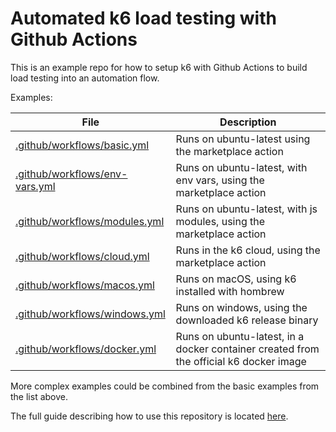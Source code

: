 # Automated k6 load testing with Github Actions

This is an example repo for how to setup k6 with Github Actions to build load testing into an automation flow.

Examples:

| File                                                             | Description                                                                            |
| ---------------------------------------------------------------- | -------------------------------------------------------------------------------------- |
| [.github/workflows/basic.yml](.github/workflows/basic.yml)       | Runs on ubuntu-latest using the marketplace action                                     |
| [.github/workflows/env-vars.yml](.github/workflows/env-vars.yml) | Runs on ubuntu-latest, with env vars, using the marketplace action                     |
| [.github/workflows/modules.yml](.github/workflows/modules.yml)   | Runs on ubuntu-latest, with js modules, using the marketplace action                   |
| [.github/workflows/cloud.yml](.github/workflows/cloud.yml)       | Runs in the k6 cloud, using the marketplace action                                     |
| [.github/workflows/macos.yml](.github/workflows/macos.yml)       | Runs on macOS, using k6 installed with hombrew                                         |
| [.github/workflows/windows.yml](.github/workflows/windows.yml)   | Runs on windows, using the downloaded k6 release binary                                |
| [.github/workflows/docker.yml](.github/workflows/docker.yml)     | Runs on ubuntu-latest, in a docker container created from the official k6 docker image |

More complex examples could be combined from the basic examples from the list above.

The full guide describing how to use this repository is located [here](https://blog.loadimpact.com/load-testing-using-github-actions).
